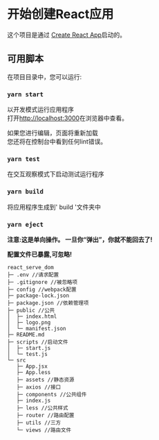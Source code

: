 # 开始创建React应用 

这个项目是通过 [Create React App](https://github.com/facebook/create-react-app)启动的。

## 可用脚本

在项目目录中，您可以运行:

### `yarn start`

以开发模式运行应用程序  
打开[http://localhost:3000](http://localhost:3000)在浏览器中查看。  
 
如果您进行编辑，页面将重新加载  
您还将在控制台中看到任何lint错误。

### `yarn test`

在交互观察模式下启动测试运行程序

### `yarn build`

将应用程序生成到' build '文件夹中  

### `yarn eject`

**注意:这是单向操作。 一旦你“弹出”，你就不能回去了!**

**配置文件已暴露,可忽略!**


```
react_serve_dom
├─ .env //请求配置
├─ .gitignore //被忽略项
├─ config //webpack配置
├─ package-lock.json
├─ package.json //依赖管理项
├─ public //公共
│  ├─ index.html
│  ├─ logo.png
│  └─ manifest.json
├─ README.md 
├─ scripts //启动文件
│  ├─ start.js
│  └─ test.js
└─ src 
   ├─ App.jsx
   ├─ App.less
   ├─ assets //静态资源
   ├─ axios //接口
   ├─ components //公共组件
   ├─ index.js 
   ├─ less //公共样式
   ├─ router //路由配置
   ├─ utils //三方
   └─ views //路由文件
```